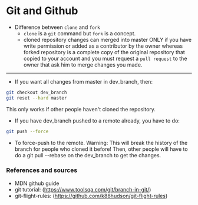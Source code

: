 # Git and Github

+ Difference between `clone` and `fork`
    - `clone` is a `git` command but `fork` is a concept.
    - cloned repository changes can merged into master ONLY if you have write permission or added as a contributor by the owner whereas forked repository is a complete copy of the original repository that copied to your account and you must request a `pull request` to the owner that ask him to merge changes you made.

----------



- If you want all changes from master in dev_branch, then:
```bash
git checkout dev_branch
git reset --hard master
```

This only works if other people haven't cloned the repository.

- If you have dev_branch pushed to a remote already, you have to do:
```bash
git push --force
```

- To force-push to the remote. Warning: This will break the history of the branch for people who cloned it before! Then, other people will have to do a git pull --rebase on the dev_branch to get the changes.

### References and sources

- MDN github guide
- git tutorial: (https://www.toolsqa.com/git/branch-in-git/)
- git-flight-rules: (https://github.com/k88hudson/git-flight-rules)
